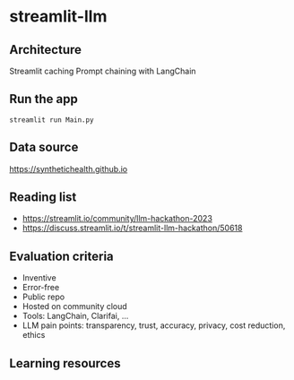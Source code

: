 # streamlit-llm

## Architecture

Streamlit caching
Prompt chaining with LangChain

## Run the app

`streamlit run Main.py`

## Data source

https://synthetichealth.github.io

## Reading list

* https://streamlit.io/community/llm-hackathon-2023
* https://discuss.streamlit.io/t/streamlit-llm-hackathon/50618

## Evaluation criteria

* Inventive
* Error-free
* Public repo
* Hosted on community cloud
* Tools: LangChain, Clarifai, ...
* LLM pain points: transparency, trust, accuracy, privacy, cost reduction, ethics

## Learning resources
